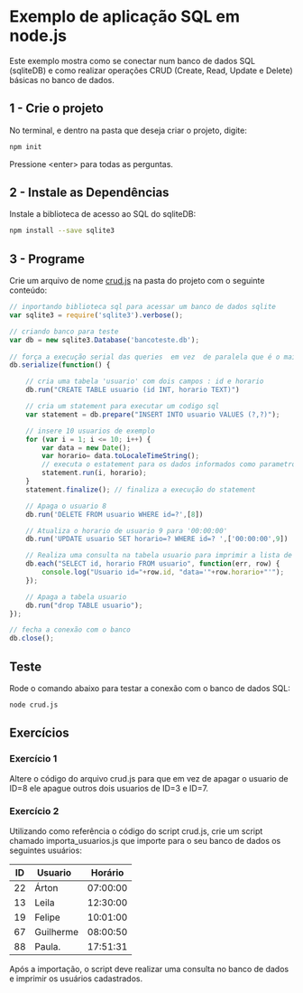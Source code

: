 
# Exemplo de aplicação SQL em node.js

Este exemplo mostra como se conectar num banco de dados SQL (sqliteDB) e como realizar operações CRUD (Create,  Read, Update e Delete) básicas no banco de dados.

## 1 - Crie o projeto

No terminal, e dentro na pasta que deseja criar o projeto, digite:
```bash
npm init
```
Pressione \<enter\> para todas as perguntas.

## 2 - Instale as Dependências

Instale a biblioteca de acesso ao SQL do sqliteDB:

```bash
npm install --save sqlite3

```

## 3 - Programe

Crie um arquivo de nome [crud.js](crud.js) na pasta do projeto com o seguinte conteúdo:
```javascript
// inportando biblioteca sql para acessar um banco de dados sqlite
var sqlite3 = require('sqlite3').verbose();

// criando banco para teste
var db = new sqlite3.Database('bancoteste.db');
    
// força a execução serial das queries  em vez  de paralela que é o mais comum para aplicações node.js
db.serialize(function() {   

    // cria uma tabela 'usuario' com dois campos : id e horario
    db.run("CREATE TABLE usuario (id INT, horario TEXT)")

    // cria um statement para executar um codigo sql
    var statement = db.prepare("INSERT INTO usuario VALUES (?,?)");

    // insere 10 usuarios de exemplo
    for (var i = 1; i <= 10; i++) {
        var data = new Date();
        var horario= data.toLocaleTimeString();
        // executa o estatement para os dados informados como parametro
        statement.run(i, horario); 
    }
    statement.finalize(); // finaliza a execução do statement

    // Apaga o usuario 8
    db.run('DELETE FROM usuario WHERE id=?',[8]) 

    // Atualiza o horario de usuario 9 para '00:00:00'
    db.run('UPDATE usuario SET horario=? WHERE id=? ',['00:00:00',9]) 

    // Realiza uma consulta na tabela usuario para imprimir a lista de usuarios cadastrados
    db.each("SELECT id, horario FROM usuario", function(err, row) {
        console.log("Usuario id="+row.id, "data='"+row.horario+"'");
    });

    // Apaga a tabela usuario
    db.run("drop TABLE usuario");
});

// fecha a conexão com o banco
db.close();
```

## Teste

Rode o comando abaixo para testar a conexão com o banco de dados SQL:
```bash
node crud.js
```

## Exercícios 

### Exercício 1

Altere o código do arquivo crud.js para que em vez de apagar o usuario de ID=8 ele apague outros dois usuarios de ID=3 e ID=7.

### Exercício 2

Utilizando como referência o código do script crud.js, crie um script chamado importa_usuarios.js que importe para o seu banco de dados os seguintes usuários:

| ID | Usuario   | Horário  | 
|----|-----------|----------|
| 22 | Árton     | 07:00:00 |
| 13 | Leila     | 12:30:00 |
| 19 | Felipe    | 10:01:00 |
| 67 | Guilherme | 08:00:50 |
| 88 | Paula.    | 17:51:31 |

Após a importação, o script deve realizar uma consulta no banco de dados e imprimir os usuários cadastrados.


